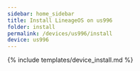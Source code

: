 ```yaml
---
sidebar: home_sidebar
title: Install LineageOS on us996
folder: install
permalink: /devices/us996/install
device: us996
---
```

{% include templates/device_install.md %}
